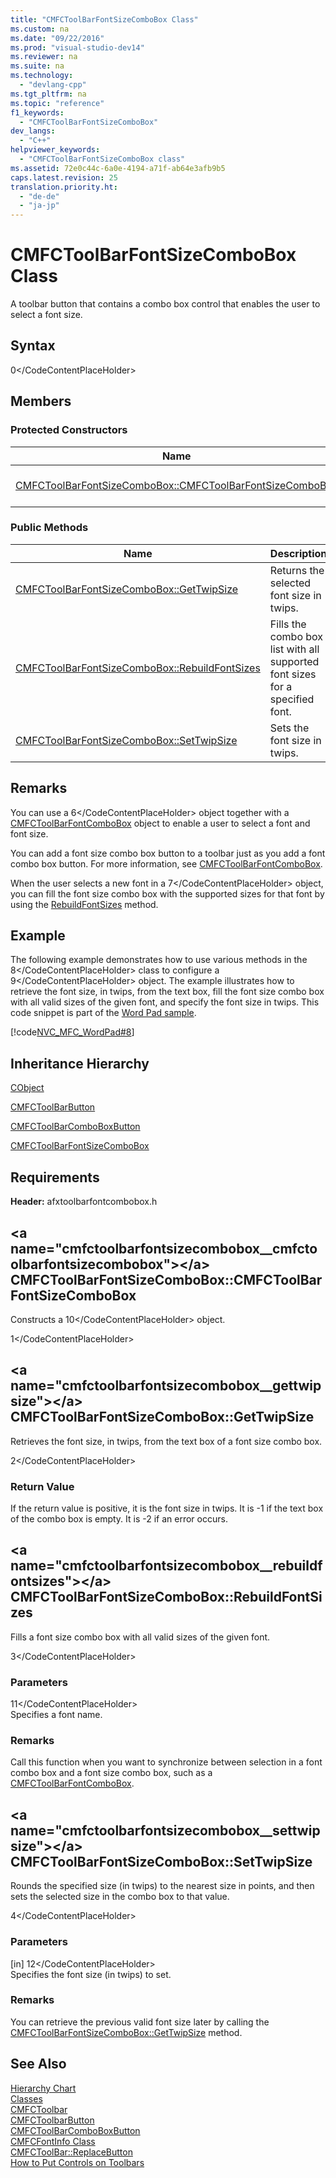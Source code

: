 ```yaml
---
title: "CMFCToolBarFontSizeComboBox Class"
ms.custom: na
ms.date: "09/22/2016"
ms.prod: "visual-studio-dev14"
ms.reviewer: na
ms.suite: na
ms.technology: 
  - "devlang-cpp"
ms.tgt_pltfrm: na
ms.topic: "reference"
f1_keywords: 
  - "CMFCToolBarFontSizeComboBox"
dev_langs: 
  - "C++"
helpviewer_keywords: 
  - "CMFCToolBarFontSizeComboBox class"
ms.assetid: 72e0c44c-6a0e-4194-a71f-ab64e3afb9b5
caps.latest.revision: 25
translation.priority.ht: 
  - "de-de"
  - "ja-jp"
---
```

# CMFCToolBarFontSizeComboBox Class
A toolbar button that contains a combo box control that enables the user to select a font size.  
  
## Syntax  
  
<CodeContentPlaceHolder>0\</CodeContentPlaceHolder>  
## Members  
  
### Protected Constructors  
  
|Name|Description|  
|----------|-----------------|  
|[CMFCToolBarFontSizeComboBox::CMFCToolBarFontSizeComboBox](#cmfctoolbarfontsizecombobox__cmfctoolbarfontsizecombobox)|Constructs a <CodeContentPlaceHolder>5\</CodeContentPlaceHolder> object.|  
  
### Public Methods  
  
|Name|Description|  
|----------|-----------------|  
|[CMFCToolBarFontSizeComboBox::GetTwipSize](#cmfctoolbarfontsizecombobox__gettwipsize)|Returns the selected font size in twips.|  
|[CMFCToolBarFontSizeComboBox::RebuildFontSizes](#cmfctoolbarfontsizecombobox__rebuildfontsizes)|Fills the combo box list with all supported font sizes for a specified font.|  
|[CMFCToolBarFontSizeComboBox::SetTwipSize](#cmfctoolbarfontsizecombobox__settwipsize)|Sets the font size in twips.|  
  
## Remarks  
 You can use a <CodeContentPlaceHolder>6\</CodeContentPlaceHolder> object together with a [CMFCToolBarFontComboBox](../vs140/cmfctoolbarfontcombobox-class.md) object to enable a user to select a font and font size.  
  
 You can add a font size combo box button to a toolbar just as you add a font combo box button. For more information, see [CMFCToolBarFontComboBox](../vs140/cmfctoolbarfontcombobox-class.md).  
  
 When the user selects a new font in a <CodeContentPlaceHolder>7\</CodeContentPlaceHolder> object, you can fill the font size combo box with the supported sizes for that font by using the [RebuildFontSizes](#cmfctoolbarfontsizecombobox__rebuildfontsizes) method.  
  
## Example  
 The following example demonstrates how to use various methods in the <CodeContentPlaceHolder>8\</CodeContentPlaceHolder> class to configure a <CodeContentPlaceHolder>9\</CodeContentPlaceHolder> object. The example illustrates how to retrieve the font size, in twips, from the text box, fill the font size combo box with all valid sizes of the given font, and specify the font size in twips. This code snippet is part of the [Word Pad sample](../vs140/visual-c---samples.md).  
  
 [!code[NVC_MFC_WordPad#8](../vs140/codesnippet/CPP/cmfctoolbarfontsizecombobox-class_1.cpp)]  
  
## Inheritance Hierarchy  
 [CObject](../vs140/cobject-class.md)  
  
 [CMFCToolBarButton](../vs140/cmfctoolbarbutton-class.md)  
  
 [CMFCToolBarComboBoxButton](../vs140/cmfctoolbarcomboboxbutton-class.md)  
  
 [CMFCToolBarFontSizeComboBox](../vs140/cmfctoolbarfontsizecombobox-class.md)  
  
## Requirements  
 **Header:** afxtoolbarfontcombobox.h  
  
##  \<a name="cmfctoolbarfontsizecombobox__cmfctoolbarfontsizecombobox">\</a>  CMFCToolBarFontSizeComboBox::CMFCToolBarFontSizeComboBox  
 Constructs a <CodeContentPlaceHolder>10\</CodeContentPlaceHolder> object.  
  
<CodeContentPlaceHolder>1\</CodeContentPlaceHolder>  
##  \<a name="cmfctoolbarfontsizecombobox__gettwipsize">\</a>  CMFCToolBarFontSizeComboBox::GetTwipSize  
 Retrieves the font size, in twips, from the text box of a font size combo box.  
  
<CodeContentPlaceHolder>2\</CodeContentPlaceHolder>  
### Return Value  
 If the return value is positive, it is the font size in twips. It is -1 if the text box of the combo box is empty. It is -2 if an error occurs.  
  
##  \<a name="cmfctoolbarfontsizecombobox__rebuildfontsizes">\</a>  CMFCToolBarFontSizeComboBox::RebuildFontSizes  
 Fills a font size combo box with all valid sizes of the given font.  
  
<CodeContentPlaceHolder>3\</CodeContentPlaceHolder>  
### Parameters  
 <CodeContentPlaceHolder>11\</CodeContentPlaceHolder>  
 Specifies a font name.  
  
### Remarks  
 Call this function when you want to synchronize between selection in a font combo box and a font size combo box, such as a [CMFCToolBarFontComboBox](../vs140/cmfctoolbarfontcombobox-class.md).  
  
##  \<a name="cmfctoolbarfontsizecombobox__settwipsize">\</a>  CMFCToolBarFontSizeComboBox::SetTwipSize  
 Rounds the specified size (in twips) to the nearest size in points, and then sets the selected size in the combo box to that value.  
  
<CodeContentPlaceHolder>4\</CodeContentPlaceHolder>  
### Parameters  
 [in]  <CodeContentPlaceHolder>12\</CodeContentPlaceHolder>  
 Specifies the font size (in twips) to set.  
  
### Remarks  
 You can retrieve the previous valid font size later by calling the [CMFCToolBarFontSizeComboBox::GetTwipSize](#cmfctoolbarfontsizecombobox__gettwipsize) method.  
  
## See Also  
 [Hierarchy Chart](../vs140/hierarchy-chart.md)   
 [Classes](../vs140/mfc-classes.md)   
 [CMFCToolbar](../vs140/cmfctoolbar-class.md)   
 [CMFCToolbarButton](../vs140/cmfctoolbarbutton-class.md)   
 [CMFCToolBarComboBoxButton](../vs140/cmfctoolbarcomboboxbutton-class.md)   
 [CMFCFontInfo Class](../vs140/cmfcfontinfo-class.md)   
 [CMFCToolBar::ReplaceButton](../vs140/cmfctoolbar-class.md#cmfctoolbar__replacebutton)   
 [How to Put Controls on Toolbars](../vs140/walkthrough--putting-controls-on-toolbars.md)